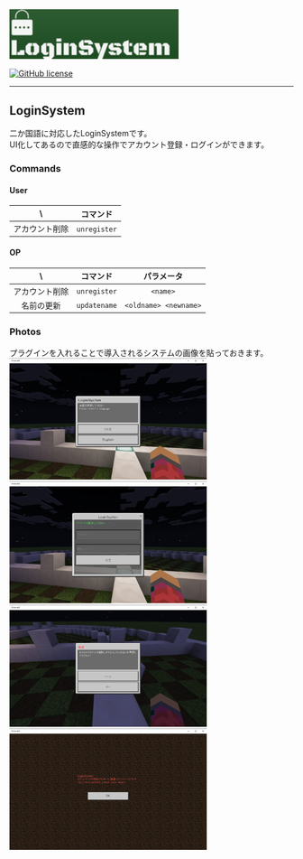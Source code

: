 <img src="/assets/Logo.png" width="300px">  
<!-- for poggit
<img src="https://raw.githubusercontent.com/fujiwaraizuho/LoginSystem/master/assets/Logo.png" width="300px">  
-->

[![GitHub license](https://img.shields.io/badge/license-MIT-blue.svg)](https://github.com/fujiwaraizuho/LoginSystem/blob/master/LICENSE)

***

## LoginSystem
二か国語に対応したLoginSystemです。<br />
UI化してあるので直感的な操作でアカウント登録・ログインができます。

### Commands
#### User
| \ |コマンド|
|:--:|:--:|
|アカウント削除|`unregister`|

#### OP
| \ |コマンド|パラメータ|
|:--:|:--:|:--:|
|アカウント削除|`unregister`|`<name>`|
|名前の更新|`updatename`|`<oldname> <newname>`|

### Photos
プラグインを入れることで導入されるシステムの画像を貼っておきます。<br />
<img src="/assets/lang.png" width="350px">
<img src="/assets/register.png" width="350px"><br />
<img src="/assets/unregister.png" width="350px">
<img src="/assets/unregisterd.png" width="350px">
